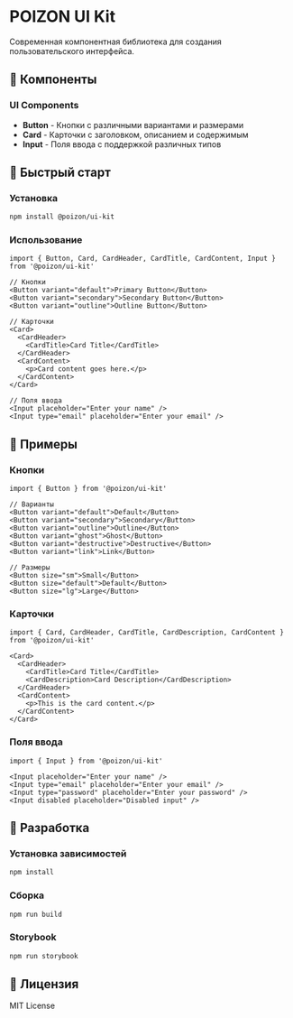 # POIZON UI Kit

Современная компонентная библиотека для создания пользовательского интерфейса.

## 🎨 Компоненты

### UI Components
- **Button** - Кнопки с различными вариантами и размерами
- **Card** - Карточки с заголовком, описанием и содержимым
- **Input** - Поля ввода с поддержкой различных типов

## 🚀 Быстрый старт

### Установка
```bash
npm install @poizon/ui-kit
```

### Использование
```tsx
import { Button, Card, CardHeader, CardTitle, CardContent, Input } from '@poizon/ui-kit'

// Кнопки
<Button variant="default">Primary Button</Button>
<Button variant="secondary">Secondary Button</Button>
<Button variant="outline">Outline Button</Button>

// Карточки
<Card>
  <CardHeader>
    <CardTitle>Card Title</CardTitle>
  </CardHeader>
  <CardContent>
    <p>Card content goes here.</p>
  </CardContent>
</Card>

// Поля ввода
<Input placeholder="Enter your name" />
<Input type="email" placeholder="Enter your email" />
```

## 🎯 Примеры

### Кнопки
```tsx
import { Button } from '@poizon/ui-kit'

// Варианты
<Button variant="default">Default</Button>
<Button variant="secondary">Secondary</Button>
<Button variant="outline">Outline</Button>
<Button variant="ghost">Ghost</Button>
<Button variant="destructive">Destructive</Button>
<Button variant="link">Link</Button>

// Размеры
<Button size="sm">Small</Button>
<Button size="default">Default</Button>
<Button size="lg">Large</Button>
```

### Карточки
```tsx
import { Card, CardHeader, CardTitle, CardDescription, CardContent } from '@poizon/ui-kit'

<Card>
  <CardHeader>
    <CardTitle>Card Title</CardTitle>
    <CardDescription>Card Description</CardDescription>
  </CardHeader>
  <CardContent>
    <p>This is the card content.</p>
  </CardContent>
</Card>
```

### Поля ввода
```tsx
import { Input } from '@poizon/ui-kit'

<Input placeholder="Enter your name" />
<Input type="email" placeholder="Enter your email" />
<Input type="password" placeholder="Enter your password" />
<Input disabled placeholder="Disabled input" />
```

## 🔧 Разработка

### Установка зависимостей
```bash
npm install
```

### Сборка
```bash
npm run build
```

### Storybook
```bash
npm run storybook
```

## 📄 Лицензия

MIT License
